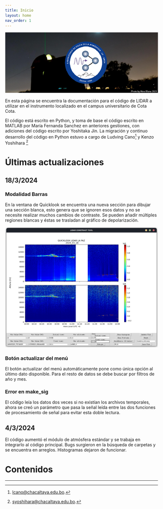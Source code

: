 ```yaml
---
title: Inicio
layout: home
nav_order: 1
---
```

![](preanalisis/figs/portrait.png)

En esta página se encuentra la documentación para el código de LIDAR a utilizar en el instrumento localizado en el campus universitario de Cota Cota.

El código está escrito en Python, y toma de base el código escrito en MATLAB por María Fernanda Sanchez en anteriores gestiones, con adiciones del código escrito por Yoshitaka Jin. La migración y continuo desarrollo del código en Python estuvo a cargo de Ludving Cano[^1] y Kenzo Yoshihara [^2]

# Últimas actualizaciones
## 18/3/2024
### Modalidad Barras
En la ventana de Quicklook se encuentra una nueva sección para dibujar una sección blanca, esto genera que se ignoren esos datos y no se necesite realizar muchos cambios de contraste. Se pueden añadir múltiples regiones blancas y éstas se trasladan al gráfico de depolarización.

![](preanalisis/figs/white_region_example.png)

### Botón actualizar del menú
El botón actualizar del menú automáticamente pone como única opción al último dato disponible. Para el resto de datos se debe buscar por filtros de año y mes.

### Error en make_sig
El código leía los datos dos veces si no existían los archivos temporales, ahora se creó un parámetro que pasa la señal leída entre las dos funciones de procesamiento de señal para evitar esta doble lectura.


## 4/3/2024
El código aumentó el módulo de atmósfera estándar y se trabaja en integrarlo al código principal. Bugs surgieron en la búsqueda de carpetas y se encuentra en arreglos. Histogramas dejaron de funcionar.

# Contenidos



----

[^1]: [lcano@chacaltaya.edu.bo](mailto:lcano@chacaltaya.edu.bo).
[^2]: [syoshihara@chacaltaya.edu.bo](mailto:syoshihara@chacaltaya.edu.bo).

